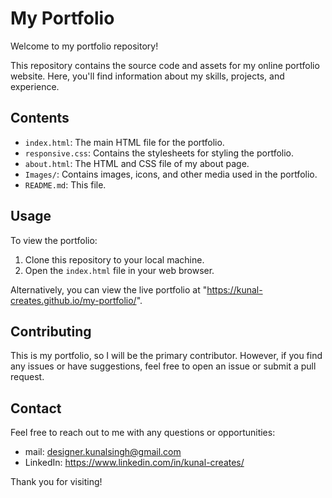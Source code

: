 # My Portfolio

Welcome to my portfolio repository!

This repository contains the source code and assets for my online portfolio website. Here, you'll find information about my skills, projects, and experience.

## Contents

* `index.html`: The main HTML file for the portfolio.
* `responsive.css`: Contains the stylesheets for styling the portfolio.
* `about.html`: The HTML and CSS file of my about page.
* `Images/`: Contains images, icons, and other media used in the portfolio.
* `README.md`: This file.

## Usage

To view the portfolio:

1.  Clone this repository to your local machine.
2.  Open the `index.html` file in your web browser.

Alternatively, you can view the live portfolio at "https://kunal-creates.github.io/my-portfolio/".

## Contributing

This is my portfolio, so I will be the primary contributor. However, if you find any issues or have suggestions, feel free to open an issue or submit a pull request.

## Contact

Feel free to reach out to me with any questions or opportunities:

* mail: designer.kunalsingh@gmail.com
* LinkedIn: https://www.linkedin.com/in/kunal-creates/

Thank you for visiting!

